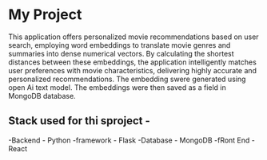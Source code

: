 # My Project

This application offers personalized movie recommendations based on user search, employing word embeddings to translate movie genres and summaries into dense numerical vectors. 
By calculating the shortest distances between these embeddings, the application intelligently matches user preferences with movie characteristics, delivering highly accurate and personalized recommendations.
The embedding swere generated using open Ai text model. The embeddings were then saved as a field in MongoDB database.
## Stack used  for thi sproject -
-Backend - Python
-framework - Flask
-Database - MongoDB
-fRont End - React




